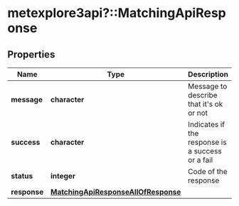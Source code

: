 # metexplore3api?::MatchingApiResponse


## Properties
Name | Type | Description | Notes
------------ | ------------- | ------------- | -------------
**message** | **character** | Message to describe that it&#39;s ok or not | 
**success** | **character** | Indicates if the response is a success or a fail | 
**status** | **integer** | Code of the response | 
**response** | [**MatchingApiResponseAllOfResponse**](MatchingApiResponse_allOf_response.md) |  | [optional] 


